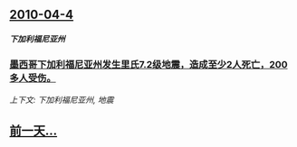 ## [2010-04-4](/news/2010/04/4/index.md)

##### 下加利福尼亚州
### [ 墨西哥下加利福尼亚州发生里氏7.2级地震，造成至少2人死亡，200多人受伤。](/news/2010/04/4/墨西哥下加利福尼亚州发生里氏72级地震-造成至少2人死亡-200多人受伤.md)
_上下文: 下加利福尼亚州, 地震_

## [前一天...](/news/2010/04/1/index.md)

